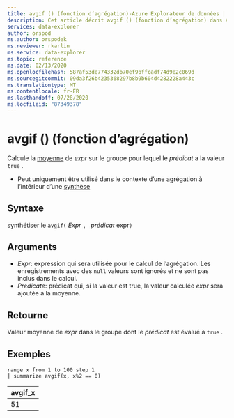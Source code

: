 ```yaml
---
title: avgif () (fonction d’agrégation)-Azure Explorateur de données | Microsoft Docs
description: Cet article décrit avgif () (fonction d’agrégation) dans Azure Explorateur de données.
services: data-explorer
author: orspod
ms.author: orspodek
ms.reviewer: rkarlin
ms.service: data-explorer
ms.topic: reference
ms.date: 02/13/2020
ms.openlocfilehash: 587af53de774332db70ef9bffcadf74d9e2c069d
ms.sourcegitcommit: 09da3f26b4235368297b8b9b604d4282228a443c
ms.translationtype: MT
ms.contentlocale: fr-FR
ms.lasthandoff: 07/28/2020
ms.locfileid: "87349378"
---
```

# <a name="avgif-aggregation-function"></a>avgif () (fonction d’agrégation)

Calcule la [moyenne](avg-aggfunction.md) de *expr* sur le groupe pour lequel le *prédicat* a la valeur `true` .

* Peut uniquement être utilisé dans le contexte d’une agrégation à l’intérieur d’une [synthèse](summarizeoperator.md)

## <a name="syntax"></a>Syntaxe

synthétiser le `avgif(` *Expr* `, ` *prédicat* expr`)`

## <a name="arguments"></a>Arguments

* *Expr*: expression qui sera utilisée pour le calcul de l’agrégation. Les enregistrements avec des `null` valeurs sont ignorés et ne sont pas inclus dans le calcul.
* *Predicate*: prédicat qui, si la valeur est true, la valeur calculée *expr* sera ajoutée à la moyenne.

## <a name="returns"></a>Retourne

Valeur moyenne de *expr* dans le groupe dont le *prédicat* est évalué à `true` .
 
## <a name="examples"></a>Exemples

```kusto
range x from 1 to 100 step 1
| summarize avgif(x, x%2 == 0)
```

|avgif_x|
|---|
|51|